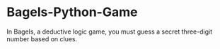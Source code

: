 # Bagels-Python-Game
 In Bagels, a deductive logic game, you must guess a secret three-digit number based on clues. 
